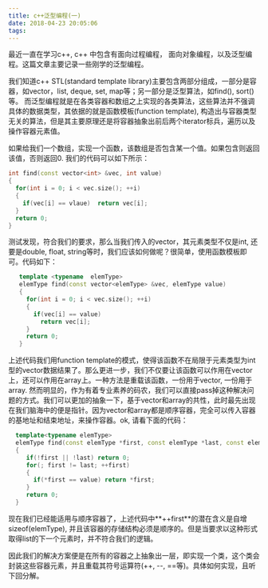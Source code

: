 ```yaml
---
title: c++泛型编程(一)
date: 2018-04-23 20:05:06
tags:
---
```

  最近一直在学习c++, c++ 中包含有面向过程编程， 面向对象编程，以及泛型编程。这篇文章主要记录一些刚学的泛型编程。
  
   我们知道c++ STL(standard template library)主要包含两部分组成，一部分是容器，如vector，list,  deque, set, map等；另一部分是泛型算法，如find(), sort()等。
而泛型编程就是在各类容器和数组之上实现的各类算法，这些算法并不强调具体的数据类型，其依据的就是函数模板(function template), 构造出与容器类型无关的算法，但是其主要原理还是将容器抽象出前后两个iterator标兵，遍历以及操作容器元素值。

如果给我们一个数组，实现一个函数，该数组是否包含某一个值。如果包含则返回该值，否则返回0. 我们的代码可以如下所示：
```c++
int find(const vector<int> &vec, int value)
{
  for(int i = 0; i < vec.size(); ++i)
  {
    if(vec[i] == vlaue)  return vec[i];
  }
  return 0;
}
```


 测试发现，符合我们的要求，那么当我们传入的vector，其元素类型不仅是int, 还要是double, float, string等时，我们应该如何做呢？很简单，使用函数模板即可。代码如下：
 
```c++
   template <typename  elemType>
   elemType find(const vector<elemType> &vec, elemType value) 
   {
     for(int i = 0; i < vec.size(); ++i)
     {
       if(vec[i] == value)
         return vec[i];
     }
     return 0;
   }
```

上述代码我们用function template的模式，使得该函数不在局限于元素类型为int型的vector数据结果了。那么更进一步，我们不仅要让该函数可以作用在vector上，还可以作用在array上。一种方法是重载该函数，一份用于vector, 一份用于array. 然而明显的，作为有着专业素养的码农，我们可以直接pass掉这种解决问题的方式。我们可以更加的抽象一下，基于vector和array的共性，此时最先出现在我们脑海中的便是指针。因为vector和array都是顺序容器，完全可以传入容器的基地址和结束地址，来操作容器。ok, 请看下面的代码：
```c++
  template<typename elemType>
  elemType find(const elemType *first, const elemType *last, const elemType &value)
  {
     if(!first || !last) return 0;
     for(; first != last; ++first)
     {
       if(*first == value) return *first;
     } 
     return 0;
  }
```

现在我们已经能适用与顺序容器了，上述代码中**++first**的潜在含义是自增sizeof(elemType), 并且该容器的存储结构必须是顺序的。但是当要求以这种形式取得list的下一个元素时，并不符合我们的逻辑。

因此我们的解决方案便是在所有的容器之上抽象出一层，即实现一个类，这个类会封装这些容器元素，并且重载其符号运算符(++, --, ==等)。具体如何实现，且听下回分解。